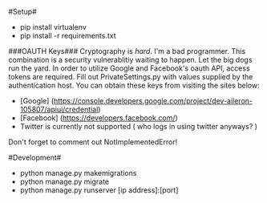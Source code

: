 #Setup#
- pip install virtualenv
- pip install -r requirements.txt

###OAUTH Keys###
Cryptography is *hard*.  I'm a bad programmer.  This combination is a security vulnerablitiy waiting to happen.  Let the big dogs run the yard.  In order to utilize Google and Facebook's oauth API, access tokens are required.  Fill out PrivateSettings.py with values supplied by the authentication host.  You can obtain these keys from visiting the sites below:
- [Google] (https://console.developers.google.com/project/dev-aileron-105807/apiui/credential)
- [Facebook] (https://developers.facebook.com/)
- Twitter is currently not supported ( who logs in using twitter anyways? )

Don't forget to comment out NotImplementedError!


#Development#
- python manage.py makemigrations
- python manage.py migrate
- python manage.py runserver [ip address]:[port]
